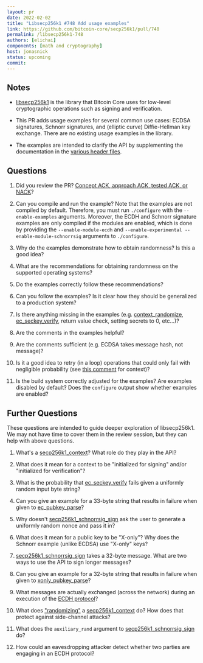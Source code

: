 ```yaml
---
layout: pr
date: 2022-02-02
title: "Libsecp256k1 #748 Add usage examples"
link: https://github.com/bitcoin-core/secp256k1/pull/748
permalink: /libsecp256k1-748
authors: [elichai]
components: [math and cryptography]
host: jonasnick
status: upcoming
commit:
---
```


## Notes

- [libsecp256k1](https://github.com/bitcoin-core/secp256k1/) is the library that Bitcoin Core uses for low-level cryptographic operations such as signing and verification.

- This PR adds usage examples for several common use cases: ECDSA signatures, Schnorr signatures, and (elliptic curve) Diffie-Hellman key exchange. There are no existing usage examples in the library.

- The examples are intended to clarify the API by supplementing the documentation in the [various header files](https://github.com/bitcoin-core/secp256k1/tree/master/include).

## Questions

1. Did you review the PR? [Concept ACK, approach ACK, tested ACK, or
   NACK](https://github.com/bitcoin/bitcoin/blob/master/CONTRIBUTING.md#peer-review)?

2. Can you compile and run the example? Note that the examples are not compiled
   by default. Therefore, you must run `./configure` with the
   `--enable-examples` arguments. Moreover, the ECDH and Schnorr signature
   examples are only compiled if the modules are enabled, which is done by
   providing the `--enable-module-ecdh` and `--enable-experimental
   --enable-module-schnorrsig` arguments to `./configure`.

3. Why do the examples demonstrate how to obtain randomness? Is this a good
   idea?

4. What are the recommendations for obtaining randomness on the supported
   operating systems?

5. Do the examples correctly follow these recommendations?

6. Can you follow the examples? Is it clear how they should be generalized to a
   production system?

7. Is there anything missing in the examples (e.g.
   [context_randomize](https://github.com/bitcoin-core/secp256k1/blob/d8a246324650c3df8d54d133a8ac3c1b857a7a4e/include/secp256k1.h#L749),
   [ec_seckey_verify](https://github.com/bitcoin-core/secp256k1/blob/d8a246324650c3df8d54d133a8ac3c1b857a7a4e/include/secp256k1.h#L593),
   return value check, setting secrets to 0, etc...)?

8. Are the comments in the examples helpful?

9. Are the comments sufficient (e.g. ECDSA takes message hash, not message)?

10. Is it a good idea to retry (in a loop) operations that could only fail with
    negligible probability (see [this
    comment](https://github.com/bitcoin-core/secp256k1/pull/748#pullrequestreview-404120824)
    for context)?

11. Is the build system correctly adjusted for the examples? Are examples
    disabled by default? Does the `configure` output show whether examples are
    enabled?

## Further Questions

These questions are intended to guide deeper exploration of libsecp256k1.
We may not have time to cover them in the review session, but they can help with above questions.

1. What's a
   [secp256k1_context](https://github.com/bitcoin-core/secp256k1/blob/d8a246324650c3df8d54d133a8ac3c1b857a7a4e/include/secp256k1.h#L27)?
   What role do they play in the API?

2. What does it mean for a context to be "initialized for signing" and/or
   "initialized for verification"?

3. What is the probability that
   [ec_seckey_verify](https://github.com/bitcoin-core/secp256k1/blob/d8a246324650c3df8d54d133a8ac3c1b857a7a4e/include/secp256k1.h#L593)
   fails given a uniformly random input byte string?

4. Can you give an example for a 33-byte string that results in failure when
   given to
   [ec_pubkey_parse](https://github.com/bitcoin-core/secp256k1/blob/d8a246324650c3df8d54d133a8ac3c1b857a7a4e/include/secp256k1.h#L343)?

5. Why doesn't
   [secp256k1_schnorrsig_sign](https://github.com/bitcoin-core/secp256k1/blob/d8a246324650c3df8d54d133a8ac3c1b857a7a4e/include/secp256k1_schnorrsig.h#L95)
   ask the user to generate a uniformly random nonce and pass it in?

6. What does it mean for a public key to be "X-only"? Why does the Schnorr
   example (unlike ECDSA) use "X-only" keys?

7. [secp256k1_schnorrsig_sign](https://github.com/bitcoin-core/secp256k1/blob/d8a246324650c3df8d54d133a8ac3c1b857a7a4e/include/secp256k1_schnorrsig.h#L95)
   takes a 32-byte message. What are two ways to use the API to sign longer
   messages?

8. Can you give an example for a 32-byte string that results in failure when
   given to
   [xonly_pubkey_parse](https://github.com/bitcoin-core/secp256k1/blob/d8a246324650c3df8d54d133a8ac3c1b857a7a4e/include/secp256k1_extrakeys.h#L37)?

9. What messages are actually exchanged (across the network) during an
   execution of the [ECDH
   protocol](https://github.com/bitcoin-core/secp256k1/blob/d8a246324650c3df8d54d133a8ac3c1b857a7a4e/include/secp256k1_ecdh.h#L36)?

10. What does
    ["randomizing"](https://github.com/bitcoin-core/secp256k1/blob/d8a246324650c3df8d54d133a8ac3c1b857a7a4e/include/secp256k1.h#L749)
    a [secp256k1_context](https://github.com/bitcoin-core/secp256k1/blob/d8a246324650c3df8d54d133a8ac3c1b857a7a4e/include/secp256k1.h#L27)
    do? How does that protect against side-channel attacks?

11. What does the `auxiliary_rand` argument to
    [secp256k1_schnorrsig_sign](https://github.com/bitcoin-core/secp256k1/blob/d8a246324650c3df8d54d133a8ac3c1b857a7a4e/include/secp256k1_schnorrsig.h#L95)
    do?

12. How could an eavesdropping attacker detect whether two parties are engaging
    in an ECDH protocol?

<!-- TODO: After meeting, uncomment and add meeting log between the irc tags
## Meeting Log

{% irc %}
{% endirc %}
-->
